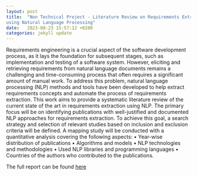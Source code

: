 ```yaml
---
layout: post
title:  "Non Technical Project - Literature Review on Requirements Extraction
using Natural Language Processing"
date:   2023-08-23 15:57:12 +0200
categories: jekyll update
---
```

Requirements engineering is a crucial aspect of the software development process, as it lays
the foundation for subsequent stages, such as implementation and testing of a software
system. However, eliciting and retrieving requirements from natural language documents
remains a challenging and time-consuming process that often requires a significant amount
of manual work. To address this problem, natural language processing (NLP) methods
and tools have been developed to help extract requirements concepts and automate the
process of requirements extraction.
This work aims to provide a systematic literature review of the current state of the art in
requirements extraction using NLP. The primary focus will be on identifying publications
with well-justified and documented NLP approaches for requirements extraction. To
achieve this goal, a search strategy and selection of relevant studies based on inclusion and
exclusion criteria will be defined. A mapping study will be conducted with a quantitative
analysis covering the following aspects:
• Year-wise distribution of publications
• Algorithms and models
• NLP technologies and methodologies
• Used NLP libraries and programming languages
• Countries of the authors who contributed to the publications.

The full report can be found [here]({{site.baseurl}}/assets/NTP-Report.pdf)

[jekyll-docs]: https://jekyllrb.com/docs/home
[jekyll-gh]:   https://github.com/jekyll/jekyll
[jekyll-talk]: https://talk.jekyllrb.com/
